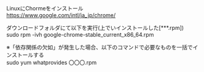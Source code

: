 LinuxにChormeをインストール  
https://www.google.com/intl/ja_jp/chrome/  
  
ダウンロードフォルダにて以下を実行(上でいインストールした[***.rpm])  
sudo rpm -ivh google-chrome-stable_current_x86_64.rpm  
  
※「依存関係の欠如」が発生した場合、以下のコマンドで必要なものを一括でインストールする  
sudo yum whatprovides 〇〇〇.rpm  
  


  